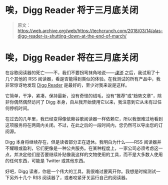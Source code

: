 # 唉，Digg Reader 将于三月底关闭

> 原文：<https://web.archive.org/web/https://techcrunch.com/2018/03/14/alas-digg-reader-is-shutting-down-at-the-end-of-march/>

# 唉，Digg Reader 将在三月底关闭

在谷歌阅读器的死亡——不，我们不要拐弯抹角地说——[*谋杀*](https://web.archive.org/web/20230328223102/https://techcrunch.com/2013/03/17/god-damn-it-google/) 之后，我试用了十几个其他的 RSS 阅读器，看是否能得到类似的体验。在我测试的所有产品中，我非常惊讶地发现 [Digg Reader](https://web.archive.org/web/20230328223102/https://digg.com/reader/) 是最好的，至少对我来说是这样。

它简单，干净，紧凑，保持最新，没有奇怪的绒毛，没有“推荐”或“趋势文章”，除非你偶然偶然访问了 Digg 本身，自从我开始使用它以来，我注意到它从未有过任何停机时间。

在过去的几年里，我已经变得像依赖谷歌阅读器一样依赖它，所以我很难过地看到这项服务将在两周内关闭。不过，在此之后的一段时间内，您仍然可以导出您的订阅源。

Digg 本身将继续存在，但是读者部分正在退休。我明白为什么——RSS 阅读器并不耀眼或盈利，它们更像是一种公共服务。在某种程度上，一家公司必须考虑这一点，并决定他们是否要继续补贴像我这样的文物使用的工具，而不是大多数人使用的任何东西，可能是 Twitter 或其他东西。

好吧，Digg 读者，你是一个伟大的工具，我很难过要离开你。我想是时候测试一下另外十几个 RSS 阅读器了，或者咬紧牙关运行自己的阅读器。